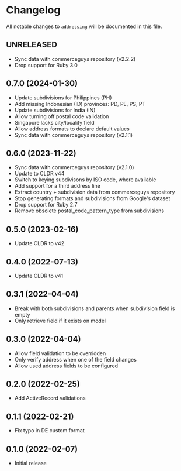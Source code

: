 # Changelog

All notable changes to `addressing` will be documented in this file.

## UNRELEASED

- Sync data with commerceguys repository (v2.2.2)
- Drop support for Ruby 3.0

## 0.7.0 (2024-01-30)

- Update subdivisions for Philippines (PH)
- Add missing Indonesian (ID) provinces: PD, PE, PS, PT
- Update subdivisions for India (IN)
- Allow turning off postal code validation
- Singapore lacks city/locality field
- Allow address formats to declare default values
- Sync data with commerceguys repository (v2.1.1)

## 0.6.0 (2023-11-22)

- Sync data with commerceguys repository (v2.1.0)
- Update to CLDR v44
- Switch to keying subdivisons by ISO code, where available
- Add support for a third address line
- Extract country + subdivision data from commerceguys repository
- Stop generating formats and subdivisions from Google's dataset
- Drop support for Ruby 2.7
- Remove obsolete postal_code_pattern_type from subdivisions

## 0.5.0 (2023-02-16)

- Update CLDR to v42

## 0.4.0 (2022-07-13)

- Update CLDR to v41

## 0.3.1 (2022-04-04)

- Break with both subdivisions and parents when subdivision field is empty
- Only retrieve field if it exists on model

## 0.3.0 (2022-04-04)

- Allow field validation to be overridden
- Only verify address when one of the field changes
- Allow used address fields to be configured

## 0.2.0 (2022-02-25)

- Add ActiveRecord validations

## 0.1.1 (2022-02-21)

- Fix typo in DE custom format

## 0.1.0 (2022-02-07)

- Initial release
